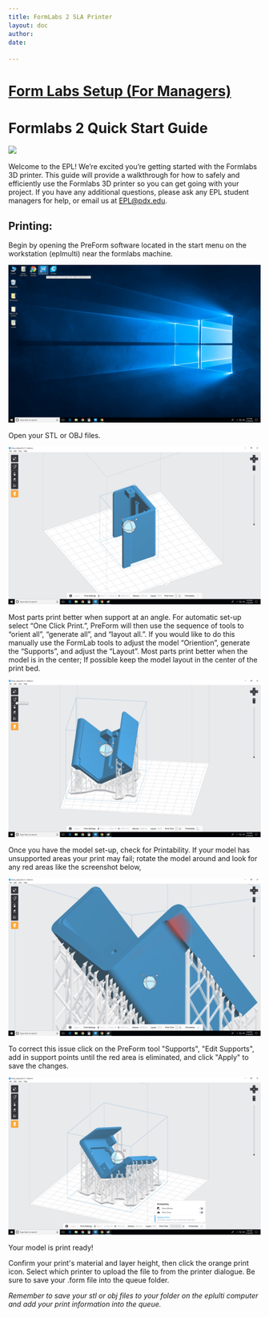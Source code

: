 ```yaml
---
title: FormLabs 2 SLA Printer
layout: doc
author: 
date: 

---
```

# [Form Labs Setup (For Managers)](Formlabs2QuickStartGuide)

# Formlabs 2 Quick Start Guide  

![](img/Cover_image.PNG)

Welcome to the EPL! We’re excited you’re getting started with
the Formlabs 3D printer. This guide will provide a walkthrough
for how to safely and efficiently use the Formlabs 3D printer so
you can get going with your project. If you have any additional
questions, please ask any EPL student managers for help, or
email us at EPL@pdx.edu.

## Printing:
Begin by opening the PreForm software located in the start menu on the workstation (eplmulti) near the formlabs machine. 

![](img/Preform_Open.png)

Open your STL or OBJ files. 

![](img/Preform_Import.png)

Most parts print better when support at an angle. For automatic set-up select “One Click Print.”, PreForm will then use the sequence of tools to “orient all”, “generate all”, and “layout all.”. If you would like to do this manually use the FormLab tools to adjust the model “Oriention”, generate the “Supports”, and adjust the “Layout”. Most parts print better when the model is in the center; If possible keep the model layout in the center of the print bed.

![](img/Preform_OneClickPrint.png)

Once you have the model set-up, check for Printability. If your model has unsupported areas your print may fail; rotate the model around and look for any red areas like the screenshot below,

![](img/Preform_SupportError.png)

To correct this issue click on the PreForm tool "Supports", "Edit Supports", add in support points until the red area is eliminated, and click "Apply" to save the changes.

![](img/Preform_Ready.png)

Your model is print ready!

Confirm your print's material and layer height, then click the orange print icon. Select which printer to upload the file to from the printer dialogue. Be sure to save your .form file into the queue folder.

*Remember to save your stl or obj files to your folder on the eplulti computer and add your print information into the queue.*
